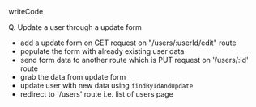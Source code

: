 writeCode

Q. Update a user through a update form

- add a update form on GET request on "/users/:userId/edit" route
- populate the form with already existing user data
- send form data to another route which is PUT request on '/users/:id' route
- grab the data from update form
- update user with new data using `findByIdAndUpdate`
- redirect to '/users' route i.e. list of users page
    